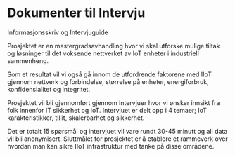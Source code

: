 # Dokumenter til Intervju
Informasjonsskriv og Intervjuguide

Prosjektet er en mastergradsavhandling hvor vi skal utforske mulige tiltak og løsninger til det voksende nettverket av IoT enheter i industriell sammenheng.

Som et resultat vil vi også gå innom de utfordrende faktorene med IIoT gjennom nettverk og forbindelse, størrelse på enheter, energiforbruk, konfidensialitet og integritet.

Prosjektet vil bli gjennomført gjennom intervjuer hvor vi ønsker innsikt fra folk innenfor IT sikkerhet og IoT. Intervjuet er delt opp i 4 temaer; IoT karakteristikker, tillit, skalerbarhet og sikkerhet.

Det er totalt 15 spørsmål og intervjuet vil vare rundt 30-45 minutt og all data vil bli anonymisert. Sluttmålet for prosjektet er å etablere et rammeverk over hvordan man kan sikre IIoT infrastruktur med tanke på disse områdene.
